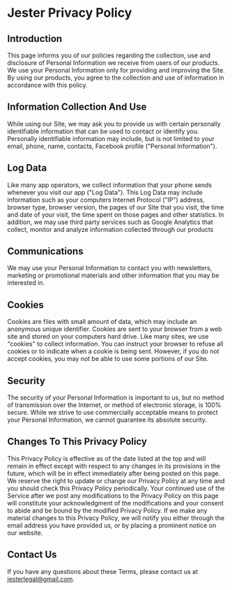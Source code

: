 # Jester Privacy Policy

## Introduction
This page informs you of our policies regarding the collection, use and disclosure of Personal Information we receive from users of our products. We use your Personal Information only for providing and improving the Site. By using our products, you agree to the collection and use of information in accordance with this policy.
## Information Collection And Use
While using our Site, we may ask you to provide us with certain personally identifiable information that can be used to contact or identify you. Personally identifiable information may include, but is not limited to your email, phone, name, contacts, Facebook profile ("Personal Information").
## Log Data
Like many app operators, we collect information that your phone sends whenever you visit our app ("Log Data"). This Log Data may include information such as your computers Internet Protocol ("IP") address, browser type, browser version, the pages of our Site that you visit, the time and date of your visit, the time spent on those pages and other statistics. In addition, we may use third party services such as Google Analytics that collect, monitor and analyze information collected through our products
## Communications
We may use your Personal Information to contact you with newsletters, marketing or promotional materials and other information that you may be interested in.
## Cookies
Cookies are files with small amount of data, which may include an anonymous unique identifier. Cookies are sent to your browser from a web site and stored on your computers hard drive. Like many sites, we use "cookies" to collect information. You can instruct your browser to refuse all cookies or to indicate when a cookie is being sent. However, if you do not accept cookies, you may not be able to use some portions of our Site.
## Security
The security of your Personal Information is important to us, but no method of transmission over the Internet, or method of electronic storage, is 100% secure. While we strive to use commercially acceptable means to protect your Personal Information, we cannot guarantee its absolute security.
## Changes To This Privacy Policy
This Privacy Policy is effective as of the date listed at the top and will remain in effect except with respect to any changes in its provisions in the future, which will be in effect immediately after being posted on this page. We reserve the right to update or change our Privacy Policy at any time and you should check this Privacy Policy periodically. Your continued use of the Service after we post any modifications to the Privacy Policy on this page will constitute your acknowledgment of the modifications and your consent to abide and be bound by the modified Privacy Policy. If we make any material changes to this Privacy Policy, we will notify you either through the email address you have provided us, or by placing a prominent notice on our website.
## Contact Us
If you have any questions about these Terms, please contact us at jesterlegal@gmail.com.


